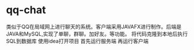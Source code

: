 # qq-chat
类似于QQ在局域网上进行聊天的系统。客户端采用JAVAFX进行制作。后端是JAVA和MySQL,实现了单聊，群聊。加好友。等功能。
将代码克隆到本地后执行SQL到数据库
使用idea打开项目
首先运行服务端
再运行客户端
